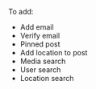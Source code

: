To add:

- Add email
- Verify email
- Pinned post
- Add location to post
- Media search
- User search
- Location search